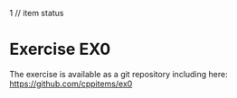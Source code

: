1 // item status
# Exercise EX0

The exercise is available as a git repository including here:
https://github.com/cppitems/ex0

